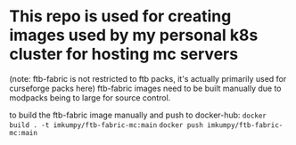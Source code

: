 # This repo is used for creating images used by my personal k8s cluster for hosting mc servers

(note: ftb-fabric is not restricted to ftb packs, it's actually primarily used for curseforge packs here) ftb-fabric images need to be built manually due to modpacks being to large for source control.

to build the ftb-fabric image manually and push to docker-hub:
`docker build . -t imkumpy/ftb-fabric-mc:main`
`docker push imkumpy/ftb-fabric-mc:main`

